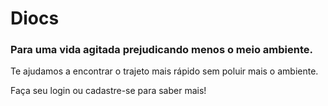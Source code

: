 # Diocs
### Para uma vida agitada prejudicando menos o  meio ambiente.

Te ajudamos a encontrar o trajeto mais rápido sem poluir mais o ambiente.

Faça seu login ou cadastre-se para 
saber mais!
